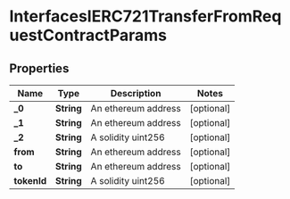 

# InterfacesIERC721TransferFromRequestContractParams

## Properties

Name | Type | Description | Notes
------------ | ------------- | ------------- | -------------
**_0** | **String** | An ethereum address |  [optional]
**_1** | **String** | An ethereum address |  [optional]
**_2** | **String** | A solidity uint256 |  [optional]
**from** | **String** | An ethereum address |  [optional]
**to** | **String** | An ethereum address |  [optional]
**tokenId** | **String** | A solidity uint256 |  [optional]




